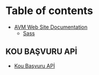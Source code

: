 # Table of contents

* [AVM Web Site Documentation](README.md)
  * [Sass](avm-web-site-documentation/sass.md)

## KOU BAŞVURU APİ

* [Kou Başvuru APİ](kou-basvuru-api/kou-basvuru-api.md)
